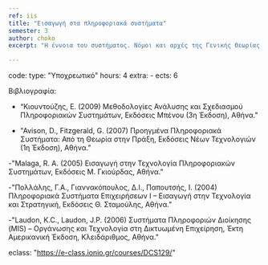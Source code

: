 ```yaml
---
ref: iis
title: "Εισαγωγή στα πληροφοριακά συστήματα"
semester: 3
author: choko
excerpt: "Η έννοια του συστήματος. Νόμοι και αρχές της Γενικής Θεωρίας Συστημάτων (δομή, όρια, εντροπία, κ.ά.). Μεθοδολογίες Δύσκαμπτων κι Ευμετάβλητων Συστημάτων. Θεωρία Ευμετάβλητων Συστημάτων του P. Checkland. Ο στρατηγικός ρόλος των Π.Σ. Κύκλος ζωής πληροφοριακών συστημάτων. Τεχνικές περιγραφής και ανάλυσης της δομής ενός πληροφοριακού συστήματος. Στρατηγικές και Μεθοδολογίες ανάπτυξης πληροφοριακών συστημάτων. Ποιότητα και παράγοντες επιτυχίας ενός Π.Σ. Οργανισμοί και λειτουργικές διαδικασίες. Πληροφορία, μάνατζμεντ και λήψη αποφάσεων. Οργανωτικός ανασχεδιασμός και ανασχεδιασμός επιχειρησιακών διαδικασιών."

---
```


code: 
type: "Υποχρεωτικό"
hours: 4
extra: -
ects: 6

Βιβλιογραφία: 
  - “Κιουντούζης, Ε. (2009) Μεθοδολογίες Ανάλυσης και Σχεδιασμού Πληροφοριακών Συστημάτων, Εκδόσεις Μπένου (3η Έκδοση), Αθήνα."
  
  - "Avison, D., Fitzgerald, G. (2007) Προηγμένα Πληροφοριακά Συστήματα: Από τη Θεωρία στην Πράξη, Εκδόσεις Νέων Τεχνολογιών (1η Έκδοση), Αθήνα."
  
  -"Malaga, R. A. (2005) Εισαγωγή στην Τεχνολογία Πληροφοριακών Συστημάτων, Εκδόσεις Μ. Γκιούρδας, Αθήνα."
  
  -"Πολλάλης, Γ.Α., Γιαννακόπουλος, Δ.Ι., Παπουτσής, Ι. (2004) Πληροφοριακά Συστήματα Επιχειρήσεων Ι – Εισαγωγή στην Τεχνολογία και Στρατηγική, Εκδόσεις Θ. Σταμούλης, Αθήνα."
  
  -"Laudon, K.C., Laudon, J.P. (2006) Συστήματα Πληροφοριών Διοίκησης (MIS) – Οργάνωσης και Τεχνολογία στη Δικτυωμένη Επιχείρηση, Έκτη Αμερικανική Έκδοση, Κλειδάριθμος, Αθήνα."
  
eclass: "https://e-class.ionio.gr/courses/DCS129/"
